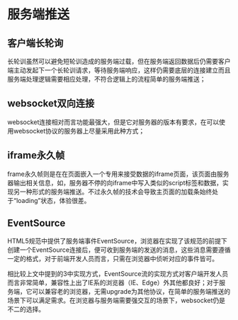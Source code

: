 # 服务端推送
<!-- toc -->

## 客户端长轮询

长轮训虽然可以避免短轮训造成的服务端过载，但在服务端返回数据后仍需要客户端主动发起下一个长轮训请求，等待服务端响应，这样仍需要底层的连接建立而且服务端处理逻辑需要相应处理，不符合逻辑上的流程简单的服务端推送；

## websocket双向连接

websocket连接相对而言功能最强大，但是它对服务器的版本有要求，在可以使用websocket协议的服务器上尽量采用此种方式；

## iframe永久帧

frame永久帧则是在在页面嵌入一个专用来接受数据的iframe页面，该页面由服务器输出相关信息，如，服务器不停的向iframe中写入类似的script标签和数据，实现另一种形式的服务端推送。不过永久帧的技术会导致主页面的加载条始终处于“loading”状态，体验很差。

## EventSource

HTML5规范中提供了服务端事件EventSource，浏览器在实现了该规范的前提下创建一个EventSource连接后，便可收到服务端的发送的消息，这些消息需要遵循一定的格式，对于前端开发人员而言，只需在浏览器中侦听对应的事件皆可。

相比较上文中提到的3中实现方式，EventSource流的实现方式对客户端开发人员而言非常简单，兼容性上出了IE系的浏览器（IE、Edge）外其他都良好；对于服务端，它可以兼容老的浏览器，无需upgrade为其他协议，在简单的服务端推送的场景下可以满足需求。在浏览器与服务端需要强交互的场景下，websocket仍是不二的选择。
